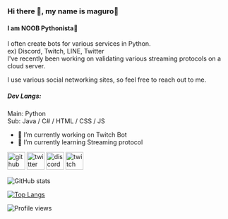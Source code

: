 
### Hi there 👋, my name is maguro🍣
#### I am NOOB Pythonista🐍

I often create bots for various services in Python.  
ex) Discord, Twitch, LINE, Twitter  
I've recently been working on validating various streaming protocols on a cloud server.  

I use various social networking sites, so feel free to reach out to me.  

##### Dev Langs: 
Main: Python  
Sub: Java / C# / HTML / CSS / JS

- 🔭 I’m currently working on Twitch Bot 
- 🌱 I’m currently learning Streaming protocol 


[<img src='https://cdn.jsdelivr.net/npm/simple-icons@3.0.1/icons/github.svg' alt='github' height='40'>](https://github.com/maguro869)  [<img src='https://cdn.jsdelivr.net/npm/simple-icons@3.0.1/icons/twitter.svg' alt='twitter' height='40'>](https://twitter.com/maguro869)  [<img src='https://cdn.jsdelivr.net/npm/simple-icons@3.0.1/icons/discord.svg' alt='discord' height='40'>](maguro#0869)  [<img src='https://cdn.jsdelivr.net/npm/simple-icons@3.0.1/icons/twitch.svg' alt='twitch' height='40'>](https://twitch.tv/maguro869)  

![GitHub stats](https://github-readme-stats.vercel.app/api?username=maguro869&show_icons=true)  

[![Top Langs](https://github-readme-stats.vercel.app/api/top-langs/?username=maguro869)](https://github.com/anuraghazra/github-readme-stats)

![Profile views](https://gpvc.arturio.dev/maguro869)  

